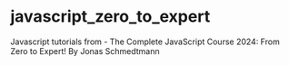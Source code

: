 # javascript_zero_to_expert
Javascript tutorials from - The Complete JavaScript Course 2024: From Zero to Expert! By Jonas Schmedtmann
